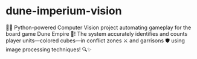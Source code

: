 # dune-imperium-vision
🐍🎲 Python-powered Computer Vision project automating gameplay for the board game Dune Empire 🚀! The system accurately identifies and counts player units—colored cubes—in conflict zones ⚔️ and garrisons 🛡️ using image processing techniques! 🔍✨
